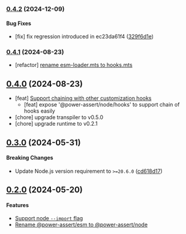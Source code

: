 ### [0.4.2](https://github.com/twada/power-assert-monorepo/releases/tag/node-v0.4.2) (2024-12-09)

#### Bug Fixes

  * [fix] fix regression introduced in ec23da61f4 ([329f6d1e](https://github.com/twada/power-assert-monorepo/commit/329f6d1edb8840744dc9478c6b0be521b5e5d9e1))


### [0.4.1](https://github.com/twada/power-assert-monorepo/releases/tag/node-v0.4.1) (2024-08-23)

  * [refactor] [rename esm-loader.mts to hooks.mts](https://github.com/twada/power-assert-monorepo/commit/ec23da61f484d18aa508f31b4b8a6964ea8afe11)


## [0.4.0](https://github.com/twada/power-assert-monorepo/releases/tag/node-v0.4.0) (2024-08-23)

  * [feat] [Support chaining with other customization hooks](https://github.com/twada/power-assert-monorepo/pull/17)
    * [feat] expose '@power-assert/node/hooks' to support chain of hooks easily
  * [chore] upgrade transpiler to v0.5.0
  * [chore] upgrade runtime to v0.2.1


## [0.3.0](https://github.com/twada/power-assert-monorepo/releases/tag/node-v0.3.0) (2024-05-31)


#### Breaking Changes

- Update Node.js version requirement to `>=20.6.0` ([cd618d17](https://github.com/twada/power-assert-monorepo/commit/cd618d1749cad6df954956de00492dfeb9afa397))


## [0.2.0](https://github.com/twada/power-assert-monorepo/releases/tag/node-v0.2.0) (2024-05-20)


#### Features

- [Support node `--import` flag](https://github.com/twada/power-assert-monorepo/pull/8)
- [Rename @power-assert/esm to @power-assert/node](https://github.com/twada/power-assert-monorepo/pull/9)
